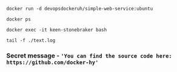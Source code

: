 `docker run -d devopsdockeruh/simple-web-service:ubuntu`

`docker ps`

`docker exec -it keen-stonebraker bash`

`tail -f ./text.log`

### Secret message - `'You can find the source code here: https://github.com/docker-hy'`
